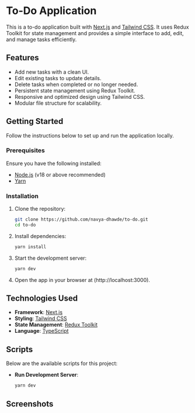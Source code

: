 # To-Do Application

This is a to-do application built with [Next.js](https://nextjs.org) and [Tailwind CSS](https://tailwindcss.com). It uses Redux Toolkit for state management and provides a simple interface to add, edit, and manage tasks efficiently.

## Features

- Add new tasks with a clean UI.
- Edit existing tasks to update details.
- Delete tasks when completed or no longer needed.
- Persistent state management using Redux Toolkit.
- Responsive and optimized design using Tailwind CSS.
- Modular file structure for scalability.

## Getting Started

Follow the instructions below to set up and run the application locally.

### Prerequisites

Ensure you have the following installed:
- [Node.js](https://nodejs.org/) (v18 or above recommended)
- [Yarn](https://yarnpkg.com/)

### Installation

1. Clone the repository:
   ```bash
   git clone https://github.com/navya-dhawde/to-do.git
   cd to-do
   ```
2. Install dependencies:
   ```bash
   yarn install
   ```
3. Start the development server:
   ```bash
   yarn dev
   ```
4. Open the app in your browser at (http://localhost:3000).

## Technologies Used

- **Framework**: [Next.js](https://nextjs.org)
- **Styling**: [Tailwind CSS](https://tailwindcss.com)
- **State Management**: [Redux Toolkit](https://redux-toolkit.js.org)
- **Language**: [TypeScript](https://www.typescriptlang.org)

## Scripts

Below are the available scripts for this project:

- **Run Development Server**:
  ```bash
  yarn dev
  ```
## Screenshots

